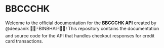 # BBCCCHK
Welcome to the official documentation for the **BBCCCHK API** created by @deepanik 🏴‍☠🃏BINBHAI🃏🏴‍☠! This repository contains the documentation and source code for the API that handles checkout responses for credit card transactions.
